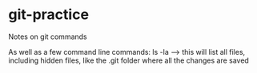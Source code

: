 # git-practice

Notes on git commands

As well as a few command line commands:
ls -la --> this will list all files, including hidden files, like the .git folder where all the changes are saved
